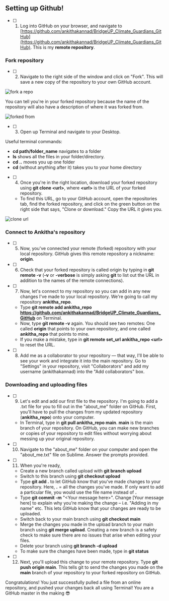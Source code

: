 ## Setting up Github!

- [ ] 1. Log into GitHub on your browser, and navigate to [https://github.com/ankithakannad/BridgeUP_Climate_Guardians_GitHub](https://github.com/ankithakannad/BridgeUP_Climate_Guardians_GitHub). This is my **remote repository**.

### Fork repository

- [ ] 2. Navigate to the right side of the window and click on &quot;Fork&quot;. This will save a new copy of the repository to your own GitHub account.

![fork a repo](https://github.com/amnh/BridgeUP-STEM-Oceans-Six/blob/master/photos/fork.png)

You can tell you're in your forked repository because the name of the repository will also have a description of where it was forked from. 

![forked from](https://github.com/ankithakannad/BridgeUP_Climate_Guardians_GitHub/blob/main/Guides/images/GitHub_guide_1.png)

- [ ] 3. Open up Terminal and navigate to your Desktop. 

Useful terminal commands:
   * **cd path/folder_name** navigates to a folder
   * **ls** shows all the files in your folder/directory.
   * **cd ..** moves you up one folder
   * **cd** (without anything after it) takes you to your home directory 
 
 - [ ] 4. Once you're in the right location, download your forked repository using **git clone \<url\>**, where **\<url\>** is the URL of your forked repository.
    * To find this URL, go to your GitHub account, open the repositories tab, find the forked repository, and click on the green button on the right side that says, \"Clone or download.\" Copy the URL it gives you.
    
  ![clone url](https://github.com/ankithakannad/BridgeUP_Climate_Guardians_GitHub/blob/main/Guides/images/GitHub_guide_2.png)
 
 ### Connect to Ankitha's repository
 
  - [ ] 5. Now, you've connected your remote (forked) repository with your local repository. GitHub gives this remote repository a nickname: **origin**. 
  
  - [ ] 6. Check that your forked repository is called origin by typing in **git remote -v** (**-v** or **-verbose** is simply asking **git** to list out the URL in addition to the names of the remote connections).  
  
  - [ ] 7. Now, let's connect to my repository so you can add in any new changes I've made to your local repository. We're going to call my repository **ankitha_repo**.
    * Type **git remote add ankitha_repo** **https://github.com/ankithakannad/BridgeUP_Climate_Guardians_GitHub** on Terminal.
    * Now, type **git remote -v** again. You should see two remotes: One called **origin** that points to your own repository, and one called **ankitha_repo** that points to mine.
    * If you make a mistake, type in **git remote set_url ankitha_repo \<url\>** to reset the URL.

- [ ] 8. Add me as a collaborator to your repository — that way, I'll be able to see your work and integrate it into the main repository. Go to "Settings" in your repository, visit "Collaborators" and add my username (ankithakannad) into the "Add collaborators" box. 

### Downloading and uploading files

- [ ] 9. Let's edit and add our first file to the repository. I'm going to add a .txt file for you to fill out in the "about_me" folder on GitHub. First, you'll have to pull the changes from my updated repository (**ankitha_repo**) onto your computer. 
    * In Terminal, type in **git pull ankitha_repo main**. **main** is the main branch of your repository. On GitHub, you can make new branches or copies of your repository to edit files without worrying about messing up your original repository. 

- [ ] 10. Navigate to the "about_me" folder on your computer and open the "about_me.txt" file on Sublime. Answer the prompts provided. 

- [ ] 11. When you're ready, 
    * Create a new branch called upload with **git branch upload**
    * Switch to this branch using **git checkout upload**
    * Type **git add .** to let GitHub know that you've made changes to your repository. Here, **.** = all the changes you've made. If only want to add a particular file, you would use the file name instead of **.**
    * Type **git commit -m** \"\<Your message here\>\". Change \[Your message here\] to explain why you&#39;re making the change – i.e. &quot;Adding in my name&quot; etc. This lets GitHub know that your changes are ready to be uploaded.
    * Switch back to your main branch using **git checkout main**
    * Merge the changes you made in the upload branch to your main branch using **git merge upload**. Creating a new branch is a safety check to make sure there are no issues that arise when editing your files.
    * Delete your branch using **git branch -d upload**
    * To make sure the changes have been made, type in **git status**
    
- [ ] 12. Next, you&#39;ll upload this change to your remote repository. Type **git push origin main**. This tells git to send the changes you made on the **main** branch of your repository to your forked repository on GitHub.

Congratulations! You just successfully pulled a file from an online repository, and pushed your changes back all using Terminal! You are a GitHub master in the making :sunglasses:
